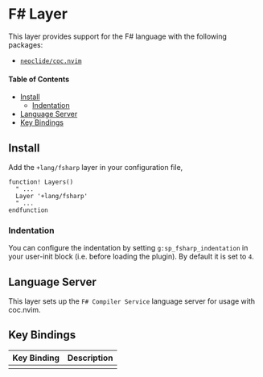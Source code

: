 # F# Layer
This layer provides support for the F# language with the following packages:

- [`neoclide/coc.nvim`](https://github.com/neoclide/coc.nvim)

#### Table of Contents
- [Install](#install)
  - [Indentation](#indentation)
- [Language Server](#language-server)
- [Key Bindings](#key-bindings)

## Install
Add the `+lang/fsharp` layer in your configuration file,

```viml
function! Layers()
  " ...
  Layer '+lang/fsharp'
  " ...
endfunction
```

### Indentation
You can configure the indentation by setting `g:sp_fsharp_indentation` in your user-init block (i.e. before loading the plugin). By default it is set to `4`.

## Language Server
This layer sets up the `F# Compiler Service` language server for usage with coc.nvim.

## Key Bindings
Key Binding | Description
----------- | ---------------------------
            |

